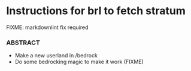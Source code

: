 # Instructions for brl to fetch stratum

<!-- markdownlint-disable -->

FIXME: markdownlint fix required

### ABSTRACT
- Make a new userland in /bedrock
- Do some bedrocking magic to make it work (FIXME)

<!-- markdownlint-restore -->